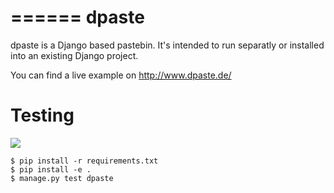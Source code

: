 ======
dpaste
======

dpaste is a Django based pastebin. It's intended to run separatly or installed
into an existing Django project.

You can find a live example on http://www.dpaste.de/


Testing
=======

![](https://api.travis-ci.org/bartTC/dpaste.png)

```
$ pip install -r requirements.txt
$ pip install -e .
$ manage.py test dpaste 
```
